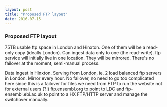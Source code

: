 ```yaml
---
layout: post
title: "Proposed FTP layout"
date: 2016-07-15
---
```


### Proposed FTP layout 

75TB usable ftp space in London and Hinxton. One of them will be a read-only copy (ideally London). Can ingest data only to one (the read-write). ftp service will initially live in one location. They will be mirrored. There's no failover at the moment, semi-manual process.

Data ingest in Hinxton. Serving from London, ie. 2 load balanced ftp servers in London. Mirror every hour. No failover, no need to go too complicated here since this is a failover for files we need from FTP to run the website not for external users (?!) ftp.ensembl.org to point to LDC and ftp-ensembl.ebi.ac.uk to point to a HX FTP/HTTP server and manage the switchover manually.

